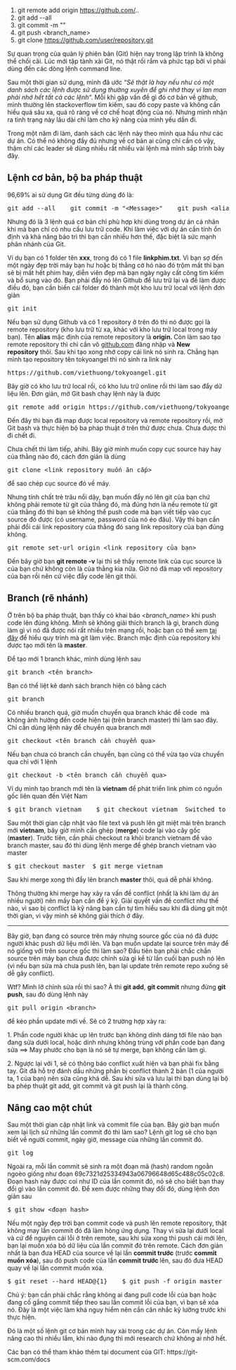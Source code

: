 1. git remote add origin https://github.com/..
2. git add --all
3. git commit -m "<Message>"
4. git push <alias> <branch_name>
5. git clone https://github.com/user/repository.git

<div>
<p>Sự quan trọng của quản lý phiên bản (Git) hiện nay trong lập trình là không thể chối cãi. Lúc mới tập tành xài Git, nó thật rối rắm và phức tạp bởi vì phải dùng đến các dòng lệnh command line.</p>
<p>Sau một thời gian sử dụng, mình đã ước &ldquo;<em>Sẽ thật là hay nếu như có một danh sách các lệnh được sử dụng thường xuyên để ghi nhớ thay vì lan man phải nhớ hết tất cả các lệnh</em>&ldquo;. Mỗi khi gặp vấn đề gì đó cơ bản về github, mình thường lên stackoverflow tìm kiếm, sau đó copy paste và không cần hiểu quá sâu xa, quá rõ ràng về cơ chế hoạt động của nó. Nhưng mình nhận ra tình trạng này lâu dài chỉ làm cho kỹ năng của mình yếu dần đi.</p>
<p>Trong một năm đi làm, danh sách các lệnh này theo mình qua hầu như các dự án. Có thể nó không đầy đủ nhưng về cơ bản ai cũng chỉ cần có vậy, thậm chí các leader sẽ dùng nhiều rất nhiều vài lệnh mà mình sắp trình bày đây.<span id="more-580"> </span></p>
<h2>Lệnh cơ bản, bộ ba pháp thuật</h2>
<p>96,69% ai sử dụng Git đều từng dùng đó là:</p>
<pre>git add --all    git commit -m &quot;&lt;Message&gt;&quot;    git push &lt;alias&gt; &lt;branch_name&gt;</pre>
<p>Nhưng đó là 3 lệnh quá cơ bản chỉ phù hợp khi dùng trong dự án cá nhân khi mà bạn chỉ có nhu cầu lưu trữ code. Khi làm việc với dự án cần tính ổn định và khả năng bảo trì thì bạn cần nhiều hơn thế, đặc biệt là sức mạnh phân nhánh của Git.</p>
<p>Ví dụ bạn có 1 folder tên <strong>xxx</strong>, trong đó có 1 file <strong>linkphim.txt</strong>. Vì bạn sợ đến một ngày đẹp trời máy bạn hư hoặc bị thằng cờ hó nào đó trộm mất thì bạn sẽ bị mất hết phim hay, diễn viên đẹp mà bạn ngày ngày cất công tìm kiếm và bổ sung vào đó. Bạn phải đẩy nó lên Github để lưu trữ lại và để làm được điều đó, bạn cần biến cái folder đó thành một kho lưu trữ local với lệnh đơn giản</p>
<pre>git init</pre>
<p>Nếu bạn sử dụng Github và có 1 repository ở trên đó thì nó được gọi là remote repository (kho lưu trữ từ xa, khác với kho lưu trữ local trong máy bạn). Tên <strong>alias</strong> mặc định của remote repository là <strong>origin. </strong>Còn làm sao tạo remote repository thì chỉ cần vô <a href="https://github.com/" target="_blank" rel="noopener noreferrer">github.com</a> đăng nhập và <strong>New repository</strong> thôi. Sau khi tạo xong nhớ copy cái link nó sinh ra. Chẳng hạn mình tạo repository tên tokyoangel thì nó sinh ra link này</p>
<pre>https://github.com/viethuong/tokyoangel.git</pre>
<p>Bây giờ có kho lưu trữ local rồi, có kho lưu trữ online rồi thì làm sao đẩy dữ liệu lên. Đơn giản, mở Git bash chạy lệnh này là được</p>
<pre>git remote add origin https://github.com/viethuong/tokyoangel.git  </pre>
<p>Đến đây thì bạn đã map được local repository và remote repository rồi, mở Git bash và thực hiện bộ ba pháp thuật ở trên thử được chưa. Chưa được thì đi chết đi.</p>
<p>Chưa chết thì làm tiếp, ahihi. Bây giờ mình muốn copy cục source hay hay của thằng nào đó, cách đơn giản là dùng</p>
<pre>git clone &lt;link repository muốn ăn cắp&gt;</pre>
<p>để sao chép cục source đó về máy.</p>
<p>Nhưng tính chất trẻ trâu nổi dậy, bạn muốn đẩy nó lên git của bạn chứ không phải remote từ git của thằng đó, mà đúng hơn là nếu remote từ git của thằng đó thì bạn sẽ không thể push code mà bạn viết tiếp vào cục source đó được (có username, password của nó éo đâu). Vậy thì bạn cần phải đổi cái link repository của thằng đó sang link repository của bạn đúng không.</p>
<pre>git remote set-url origin &lt;link repository của bạn&gt;</pre>
<p>Đến bây giờ bạn <strong>git remote -v</strong> lại thì sẽ thấy remote link của cục source là của bạn chứ không còn là của thằng kia nữa. Giờ nó đã map với repository của bạn rồi nên cứ việc đẩy code lên git thôi.</p>
<h2>Branch (rẽ nhánh)</h2>
<p>Ở trên bộ ba pháp thuật, bạn thấy có khai báo <em>&lt;branch_name&gt;</em> khi push code lên đúng không. Mình sẽ không giải thích branch là gì, branch dùng làm gì vì nó đã được nói rất nhiều trên mạng rồi, hoặc bạn có thể xem <a href="https://guides.github.com/introduction/flow/" target="_blank" rel="noopener noreferrer">tại đây</a> để hiểu quy trình mà git làm việc. Branch mặc định của repository khi được tạo mới tên là <strong>master</strong>.</p>
<p>Để tạo mới 1 branch khác, mình dùng lệnh sau</p>
<pre>git branch &lt;tên branch&gt;</pre>
<p>Bạn có thể liệt kê danh sách branch hiện có bằng cách</p>
<pre>git branch</pre>
<p>Có nhiều branch quá, giờ muốn chuyển qua branch khác để code  mà không ảnh hưởng đến code hiện tại (trên branch master) thì làm sao đây. Chỉ cần dùng lệnh này để chuyển qua branch mới</p>
<pre>git checkout &lt;tên branch cần chuyển qua&gt;</pre>
<p>Nếu bạn chưa có branch cần chuyển, bạn cũng có thể vừa tạo vừa chuyển qua chỉ với 1 lệnh</p>
<pre>git checkout -b &lt;tên branch cần chuyển qua&gt;</pre>
<p>Ví dụ mình tạo branch mới tên là <strong>vietnam</strong> để phát triển link phim có nguồn gốc liên quan đến Việt Nam</p>
<pre>$ git branch vietnam    $ git checkout vietnam  Switched to branch 'vietnam'    </pre>
<p>Sau một thời gian cập nhật vào file text và push lên git miệt mài trên branch mới <strong>vietnam</strong>, bây giờ mình cần ghép (<strong>merge</strong>) code lại vào cây gốc (<strong>master</strong>). Trước tiên, cần phải checkout ra khỏi branch vietnam để vào branch master, sau đó thì dùng lệnh merge để ghép branch vietnam vào master</p>
<pre>$ git checkout master  $ git merge vietnam</pre>
<p>Sau khi merge xong thì đẩy lên branch <strong>master</strong> thôi, quá dễ phải không.</p>
<p>Thông thường khi merge hay xảy ra vấn đề conflict (nhất là khi làm dự án nhiều người) nên mấy bạn cần để ý kỹ. Giải quyết vấn đề conflict như thế nào, vì sao bị conflict là kỹ năng bạn cần tự tìm hiểu sau khi đã dùng git một thời gian, vì vậy mình sẽ không giải thích ở đây.</p>
<hr />
<p>Bây giờ, bạn đang có source trên máy nhưng source gốc của nó đã được người khác push dữ liệu mới lên. Và bạn muốn update lại source trên máy để nó giống với trên source gốc thì làm sao? Đầu tiên bạn phải chắc chắn source trên máy bạn chưa được chỉnh sửa gì kể từ lần cuối bạn push nó lên (vì nếu bạn sửa mà chưa push lên, bạn lại update trên remote repo xuống sẽ dễ gây conflict).</p>
<p>Wtf? Mình lỡ chỉnh sửa rồi thì sao? À thì <strong>git add</strong>, <strong>git commit</strong> nhưng đừng <strong>git push</strong>, sau đó dùng lệnh này</p>
<pre>git pull origin &lt;branch&gt;</pre>
<p>để kéo phần update mới về. Sẽ có 2 trường hợp xảy ra:</p>
<p>1. Phần code người khác up lên trước bạn không dính dáng tới file nào bạn đang sửa dưới local, hoặc dính nhưng không trùng với phần code bạn đang sửa ==&gt; May phước cho bạn là nó sẽ tự merge, bạn không cần làm gì.</p>
<p>2. Ngược lại với 1, sẽ có thông báo conflict xuất hiện và bạn phải fix bằng tay. Git đã hỗ trợ đánh dấu những phần bị conflict thành 2 bản (1 của người ta, 1 của bạn) nên sửa cũng khá dễ. Sau khi sửa và lưu lại thì bạn dùng lại bộ ba phép thuật git add, git commit và git push lại là thành công.</p>
<h2>Nâng cao một chút</h2>
<p>Sau một thời gian cập nhật link và commit file của bạn. Bây giờ bạn muốn xem lại lịch sử những lần commit đó thì làm sao? Lệnh git log sẽ cho bạn biết về người commit, ngày giờ, message của những lần commit đó.</p>
<pre>git log</pre>
<p>Ngoài ra, mỗi lần commit sẽ sinh ra một đoạn mã (hash) random ngoằn ngoèo giống như đoạn 69c7321d25334943a06796648d65c488c05c02c8. Đoạn hash này được coi như ID của lần commit đó, nó sẽ cho biết bạn thay đổi gì vào lần commit đó. Để xem được những thay đổi đó, dùng lệnh đơn giản sau</p>
<pre>$ git show &lt;đoạn hash&gt;</pre>
<p>Nếu một ngày đẹp trời bạn commit code và push lên remote repository, thật không may lần commit đó đã làm hỏng ứng dụng. Thay vì sửa lại dưới local và cứ để nguyên cái lỗi ở trên remote, sau khi sửa xong thì push cái mới lên, bạn lại muốn xóa bỏ dữ liệu của lần commit đó trên remote. Cách đơn giản nhất là bạn đưa HEAD của source về lại lần <strong>commit trước</strong> (trước <strong>commit muốn xóa</strong>), sau đó push code của lần <strong>commit trước </strong>lên, sau đó đưa HEAD quay về lại lần commit muốn xóa.</p>
<pre>$ git reset --hard HEAD@{1}    $ git push -f origin master    $ git reset --hard HEAD@{1}</pre>
<p>Chú ý: bạn cần phải chắc rằng không ai đang pull code lỗi của bạn hoặc đang cố gắng commit tiếp theo sau lần commit lỗi của bạn, vì bạn sẽ xóa nó. Đây là một việc làm khá nguy hiểm nên cần cân nhắc kỹ lưỡng trước khi thực hiện.</p>
<p>Đó là một số lệnh git cơ bản mình hay xài trong các dự án. Còn mấy lệnh nâng cao thì nhiều lắm, khi nào đụng thì mới research chứ không ai nhớ hết.</p>
<p>Các bạn có thể tham khảo thêm tại document của GIT: https://git-scm.com/docs</p>
</div>
</body>
</html>
